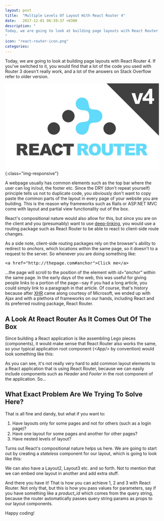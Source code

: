 ```yaml
---
layout: post
title:  "Multiple Levels Of Layout With React Router 4"
date:   2017-12-01 06:39:37 +0300
description: "
Today, we are going to look at building page layouts with React Router 4. If you’ve switched to it, you would find that a lot of the code you used with Router 3 doesn’t really work, and a lot of the answers on Stack Overflow refer to older version. A webpage usually has common elements such as the top bar where the user can log in/out, the footer etc. Since the DRY (don't repeat yourself) principle tells us not to duplicate code, you obviously don't want to copy paste the common parts of the layout in every page of your website you are building.
"
icon: "react-router-icon.png"
categories:
---
```

Today, we are going to look at building page layouts with React Router 4. If you've switched to it, you would find that a lot of the code you used with Router 3 doesn't really work, and a lot of the answers on Stack Overflow refer to older version.

![image-title-here](/images/router4.jpeg){:class="img-responsive"}

A webpage usually has common elements such as the top bar where the user can log in/out, the footer etc. Since the DRY (don't repeat yourself) principle tells us not to duplicate code, you obviously don't want to copy paste the common parts of the layout in every page of your website you are building. This is the reason why frameworks such as Rails or ASP.NET MVC come with layout and partial view functionality out of the box.

React's compositional nature would also allow for this, but since you are on the client and you (presumably) want to use [deep-linking](https://en.wikipedia.org/wiki/Deep_linking), you would use a routing package such as React Router to be able to react to client-side route changes.

As a side note, client-side routing packages rely on the browser's ability to redirect to *anchors*, which locations within the same page, so it doesn't to a request to the server. So whenever you are doing something like:

<pre>
&lt;a href="http://thepage.com#anchor"&gt;Click me&lt;/a&gt;
</pre>

...the page will scroll to the position of the element with *id="anchor"* within the same page. In the early days of the web, this was useful for giving people links to a portion of the page--say if you had a long article, you could simply link to a paragraph in that article. Of course, that's history because after [XHR](https://en.wikipedia.org/wiki/XMLHttpRequest) came along courtesy of Microsoft, we ended up with Ajax and with a plethora of frameworks on our hands, including React and its preferred routing package, React Router.

## A Look At React Router As It Comes Out Of The Box
Since building a React application is like assembling Lego pieces (components), it would make sense that React Router also works the same, so your typical application root component (<i>&lt;App/&gt;</i> by convention) would look something like this:

<script src="https://gist.github.com/toaderflorin/6e85c1ad656f6f8c92164479c37d9a7b.js"></script>

As you can see, it's not really very hard to add common layout elements to a React application that is using React Router, because we can easily include components such as <i>Header</i> and <i>Footer</i> in the root component of the application. So...

## What Exact Problem Are We Trying To Solve Here?
That is all fine and dandy, but what if you want to:

1. Have layouts only for some pages and not for others (such as a login page)?
2. Have one layout for some pages and another for other pages?
3. Have nested levels of layout?

Turns out React's compositional nature helps us here. We are going to start out by creating a *stateless* component for our layout, which is going to look like this:

<script src="https://gist.github.com/toaderflorin/dd7638803e2d716c01b7a79c2692ab9b.js"></script>

We can also have a Layout2, Layout3 etc. and so forth. Not to mention that we can embed one layout in another and add extra stuff.

<script src="https://gist.github.com/toaderflorin/06454bf059091bd9e6d15d8e0692c2aa.js"></script>

And there you have it! That is how you can achieve 1, 2 and 3 with React Router. Not only that, but this is how you pass values for parameters, say if you have something like a *product_id* which comes from the query string, because the router automatically passes query string params as props to our layout components.

Happy coding!

